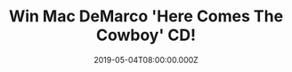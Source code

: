 ---
campaign-uuid: "c-1d5e0f79-0448-40fc-838a-cf23d3af24fa"
type: "Competition"
category: "Music"
date: "2019-05-04T08:00:00.000Z"
end-date: "2019-06-04T22:59:00.000Z"
disable-form: false
is_promoted: false
has_entry_page: true
title: "Win Mac DeMarco 'Here Comes The Cowboy' CD!"
competition-description: "<p>The Canadian singer-songwriter, porducer, Mac DeMarco\
  \ is back with an incredible fourth album: 'Here Comes The Cowboy' and we have on\
  \ our hands a copy to give away to one lucky NME AAA member to win. Nobody, Finally\
  \ Alone, Hey Cowgirl and some of his brand new hits you won't want to miss out...</p>\n\
  <p>Want to have it on your hands? Click below for a chance to win.</p>\n"
hero-header: "Win Mac DeMarco 'Here Comes The Cowboy' CD!"
terms-confirmation: "N/A"
banner-img: "https://assets.expresslyapp.com/asset-c6dcbfd2-ccff-47a3-837b-5b89a4ce18ea.jpg"
logo-left-href: "aaa.nme.com"
logo-left-image: "https://assets.expresslyapp.com/asset-fbf88d4f-4314-43b0-bda1-e5ef736f74df.jpg"
logo-left-title: "NME AAA"
bg-image-hero: "https://assets.expresslyapp.com/asset-508b32aa-3f22-4bce-8bb4-54bc3af642b0.jpg"
bg-image-first: "https://assets.expresslyapp.com/asset-48b7041c-75fc-4c7c-8c13-7ba3df077b54.jpg"
section1-content: "<p>'Here Comes The Cowboy' is the brand new album of Mac DeMarco\
  \ and it is not about cowboys at all. A great album where he steps back and wants\
  \ to be listened by his fans, another amazing album and worthy addition his brilliant\
  \ catalogue.</p>\n<p>Enter the form below for a chance to win the brand new album\
  \ from the Canadian singer 'Here Comes The Cowboy' now!</p>\n<p>Good luck!</p>\n"
entry-title: "Win Mac DeMarco 'Here Comes The Cowboy' CD!"
entry-content: "<p>Enter the draw to win Mac DeMarco 'Here Comes The Cowboy' CD\n\
  by completing the form below before 23:59 on the 4th of June  2019.</p>\n"
has-winner: false
prize-description: "Mac DeMarco 'Here Comes The Cowboy' CD!"
special-conditions: "Multiple entries are allowed up to one every day."
country-restrictions:
- "GB"
---